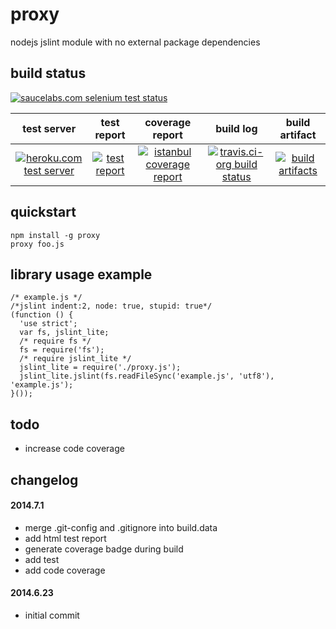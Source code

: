 proxy
=====
nodejs jslint module with no external package dependencies

## build status
[![saucelabs.com selenium test status](https://saucelabs.com/browser-matrix/proxy-kaizhu256.svg)](https://saucelabs.com/u/proxy-kaizhu256)

 test server | test report | coverage report | build log | build artifact
:-----------:|:-----------:|:---------------:|:---------:|:--------------:
[![heroku.com test server](https://d1lpkba4w1baqt.cloudfront.net/heroku-logo-light-88x31.png)](https://node-proxy-heroku.herokuapp.com/test/test.html) | [![test report](https://kaizhu256.github.io/node-proxy-data/build.travis-ci.org/latest.unstable/test-report.badge.svg)](https://kaizhu256.github.io/node-proxy-data/build.travis-ci.org/latest.unstable/test-report.html) | [![istanbul coverage report](https://kaizhu256.github.io/node-proxy-data/build.travis-ci.org/latest.unstable/coverage-report/coverage-report.badge.svg)](https://kaizhu256.github.io/node-proxy-data/build.travis-ci.org/latest.unstable/coverage-report/node-proxy/index.html) | [![travis.ci-org build status](https://api.travis-ci.org/kaizhu256/node-proxy.svg?branch=unstable)](https://travis-ci.org/kaizhu256/node-proxy?branch=unstable) | [![build artifacts](https://kaizhu256.github.io/public/glyphicons_free/glyphicons/png/glyphicons_144_folder_open.png)](https://github.com/kaizhu256/node-proxy-data/tree/gh-pages/build.travis-ci.org/latest.unstable)

## quickstart
```
npm install -g proxy
proxy foo.js
```

## library usage example
```
/* example.js */
/*jslint indent:2, node: true, stupid: true*/
(function () {
  'use strict';
  var fs, jslint_lite;
  /* require fs */
  fs = require('fs');
  /* require jslint_lite */
  jslint_lite = require('./proxy.js');
  jslint_lite.jslint(fs.readFileSync('example.js', 'utf8'), 'example.js');
}());
```

## todo
- increase code coverage

## changelog
#### 2014.7.1
- merge .git-config and .gitignore into build.data
- add html test report
- generate coverage badge during build
- add test
- add code coverage

#### 2014.6.23
- initial commit

